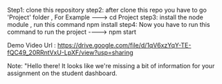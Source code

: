 Step1: clone this repository 
step2: after clone this repo you have to go 'Project' folder , For Example ---> cd Project
step3: install the node module , run this command npm install 
step4: Now you have to run this command to run the project ----> npm start


Demo Video Url : https://drive.google.com/file/d/1qV6xzYqY-TE-fQC49_20RRntVxU-LpXF/view?usp=sharing


Note: "Hello there!  It looks like we're missing a bit of information for your assignment on the student dashboard. 
